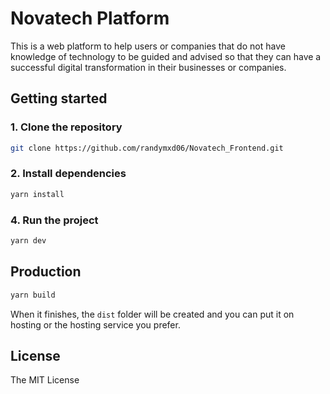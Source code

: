 # Novatech Platform

This is a web platform to help users or companies that do not have knowledge of technology to be guided and advised so that they can have a successful digital transformation in their businesses or companies.

## Getting started

### 1. Clone the repository

```sh
git clone https://github.com/randymxd06/Novatech_Frontend.git
```

### 2. Install dependencies

```bash
yarn install
```
### 4. Run the project

```bash
yarn dev
```

## Production

```bash
yarn build
```

When it finishes, the `dist` folder will be created and you can put it on hosting or the hosting service you prefer.

## License

The MIT License
